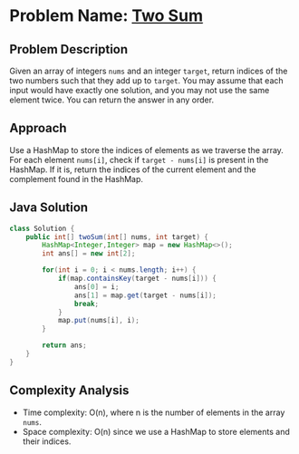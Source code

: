 # Problem Name: [Two Sum](https://leetcode.com/problems/two-sum/)

## Problem Description
Given an array of integers `nums` and an integer `target`, return indices of the two numbers such that they add up to `target`. You may assume that each input would have exactly one solution, and you may not use the same element twice. You can return the answer in any order.

## Approach
Use a HashMap to store the indices of elements as we traverse the array. For each element `nums[i]`, check if `target - nums[i]` is present in the HashMap. If it is, return the indices of the current element and the complement found in the HashMap.

## Java Solution
```java
class Solution {
    public int[] twoSum(int[] nums, int target) {
        HashMap<Integer,Integer> map = new HashMap<>();
        int ans[] = new int[2];

        for(int i = 0; i < nums.length; i++) {
            if(map.containsKey(target - nums[i])) {
                ans[0] = i;
                ans[1] = map.get(target - nums[i]);
                break;
            }
            map.put(nums[i], i);
        }

        return ans;
    }
}
```

## Complexity Analysis
- Time complexity: O(n), where n is the number of elements in the array `nums`.
- Space complexity: O(n) since we use a HashMap to store elements and their indices.
